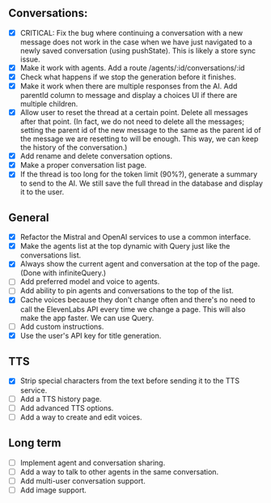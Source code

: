 ## Conversations:

- [x] CRITICAL: Fix the bug where continuing a conversation with a new message does not work in the case when we have just navigated to a newly saved conversation (using pushState). This is likely a store sync issue.
- [x] Make it work with agents. Add a route /agents/:id/conversations/:id
- [x] Check what happens if we stop the generation before it finishes.
- [x] Make it work when there are multiple responses from the AI. Add parentId column to message and display a choices UI if there are multiple children.
- [x] Allow user to reset the thread at a certain point. Delete all messages after that point. (In fact, we do not need to delete all the messages; setting the parent id of the new message to the same as the parent id of the message we are resetting to will be enough. This way, we can keep the history of the conversation.)
- [x] Add rename and delete conversation options.
- [x] Make a proper conversation list page.
- [x] If the thread is too long for the token limit (90%?), generate a summary to send to the AI. We still save the full thread in the database and display it to the user.

## General

- [x] Refactor the Mistral and OpenAI services to use a common interface.
- [x] Make the agents list at the top dynamic with Query just like the conversations list.
- [x] Always show the current agent and conversation at the top of the page. (Done with infiniteQuery.)
- [ ] Add preferred model and voice to agents.
- [ ] Add ability to pin agents and conversations to the top of the list.
- [x] Cache voices because they don't change often and there's no need to call the ElevenLabs API every time we change a page. This will also make the app faster. We can use Query.
- [ ] Add custom instructions.
- [x] Use the user's API key for title generation.

## TTS

- [x] Strip special characters from the text before sending it to the TTS service.
- [ ] Add a TTS history page.
- [ ] Add advanced TTS options.
- [ ] Add a way to create and edit voices.

## Long term

- [ ] Implement agent and conversation sharing.
- [ ] Add a way to talk to other agents in the same conversation.
- [ ] Add multi-user conversation support.
- [ ] Add image support.
